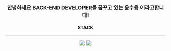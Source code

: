 <div align="center">
<h3 sytle="text-align:center;">안녕하세요 BACK-END DEVELOPER를 꿈꾸고 있는 윤수용 이라고합니다!</h3>

  <h4>STACK</h4>
  <hr>
  <img src="https://img.shields.io/badge/python-3776AB?style=for-the-badge&logo=python&logoColor=white">
  <img src="https://img.shields.io/badge/django-092E20?style=for-the-badge&logo=django&logoColor=white">
  <br>
</div>
